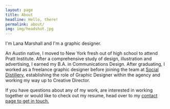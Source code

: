 ```yaml
---
layout: page
title: About
headline: Hello, there!
permalink: about/
img: img/headshot.jpg
---
```


I'm Lana Marshall and I'm a graphic designer.

An Austin native, I moved to New York fresh out of high school to attend Pratt Institute. After a comprehensive study of design, illustration and advertising, I earned my B.A. in Communications Design. After graduating, I worked as a freelance graphic designer before joining the team at <a href="http://socialdistillery.com/" target="_blank">Social Distillery</a>, establishing the role of Graphic Designer within the agency and working my way up to Creative Director.

If you have questions about any of my work, are interested in working together or would like to check out my resume, head over to my <a href="/contact/">contact page to get in touch.</a>